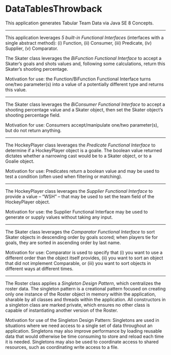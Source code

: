 # DataTablesThrowback
This application generates Tabular Team Data via Java SE 8 Concepts.

______________________________________________________________________________________________________________________________________

This application leverages *5 built-in Functional Interfaces* (interfaces with a single abstract method):
(i) Function, (ii) Consumer, (iii) Predicate, (iv) Supplier, (v) Comparator.

The Skater class leverages the *BiFunction Functional Interface* to accept a Skater’s goals and shots values and, following some calculations, return this Skater’s shooting percentage.  

Motivation for use: the Function/BiFunction Functional Interface turns one/two parameter(s) into a value of a potentially different type and returns this value.

-----------

The Skater class leverages the *BiConsumer Functional Interface* to accept a shooting percentage value and a Skater object, then set the Skater object’s shooting percentage field.

Motivation for use: Consumers accept/manipulate one/two parameter(s), but do not return anything.

-----------

The HockeyPlayer class leverages the *Predicate Functional Interface* to determine if a HockeyPlayer object is a goalie.  The boolean value returned dictates whether a narrowing cast would be to a Skater object, or to a Goalie object.

Motivation for use: Predicates return a boolean value and may be used to test a condition (often used when filtering or matching).

-----------

The HockeyPlayer class leverages the *Supplier Functional Interface* to provide a value – “WSH” – that may be used to set the team field of the HockeyPlayer object.

Motivation for use: the Supplier Functional Interface may be used to generate or supply values without taking any input.

-----------

The Skater class leverages the *Comparator Functional Interface* to sort Skater objects in descending order by goals scored; when players tie for goals, they are sorted in ascending order by last name.

Motivation for use: Comparator is used to specify that (i) you want to use a different order than the object itself provides, (ii) you want to sort an object that did not implement Comparable, or (iii) you want to sort objects in different ways at different times.

______________________________________________________________________________________________________________________________________

The Roster class applies a *Singleton Design Pattern*, which centralizes the roster data.  The singleton pattern is a creational pattern focused on creating only one instance of the Roster object in memory within the application, sharable by all classes and threads within the application.  All constructors in a singleton class are marked private, which ensures no other class is capable of instantiating another version of the Roster.  

Motivation for use of the Singleton Design Pattern:
Singletons are used in situations where we need access to a single set of data throughout an application.  Singletons may also improve performance by loading reusable data that would otherwise be time consuming to store and reload each time it is needed.  Singletons may also be used to coordinate access to shared resources, such as coordinating write access to a file.
